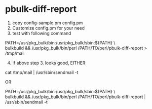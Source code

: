 # pbulk-diff-report

1. copy config-sample.pm config.pm
2. Customize config.pm for your need
3.  test with following command 

  PATH=/usr/pkg_bulk/bin:/usr/pkg_bulk/sbin:${PATH} \\  \
  bulkbuild 
  &&
  /usr/pkg_bulk/bin/perl /PATH/TO/perl/pbulk-diff-report > /tmp/mail

4. If above step 3. looks good, EITHER

  cat /tmp/mail | /usr/sbin/sendmail -t

  OR

  PATH=/usr/pkg_bulk/bin:/usr/pkg_bulk/sbin:${PATH} \\ \
  bulkbuild
  &&
  /usr/pkg_bulk/bin/perl /PATH/TO/perl/pbulk-diff-report | /usr/sbin/sendmail -t
 
